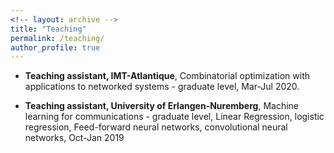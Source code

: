 ```yaml
---
<!-- layout: archive -->
title: "Teaching"
permalink: /teaching/
author_profile: true
---
```

* **Teaching assistant, IMT-Atlantique**, Combinatorial optimization with applications to networked systems - graduate level, Mar-Jul 2020.

* **Teaching assistant, University of Erlangen-Nuremberg**, Machine learning for communications - graduate level, Linear Regression, logistic regression, Feed-forward neural networks, convolutional neural networks, Oct-Jan 2019

